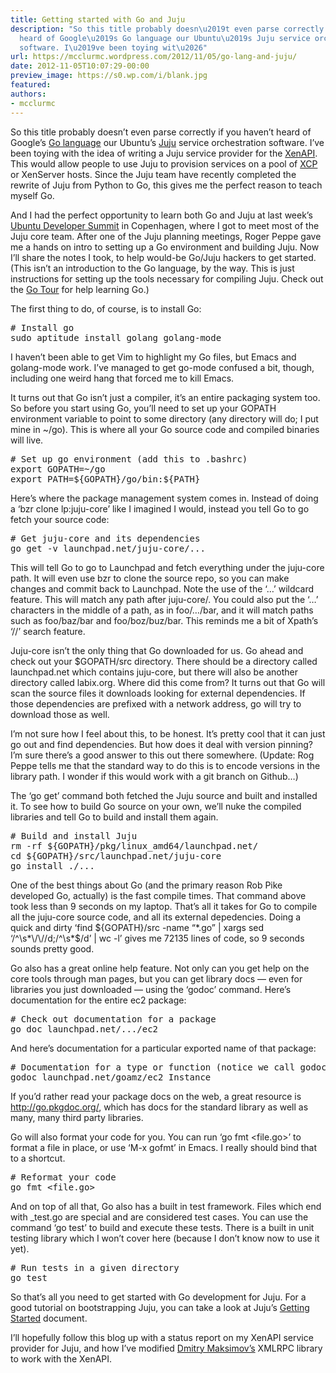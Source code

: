 ```yaml
---
title: Getting started with Go and Juju
description: "So this title probably doesn\u2019t even parse correctly if you haven\u2019t
  heard of Google\u2019s Go language our Ubuntu\u2019s Juju service orchestration
  software. I\u2019ve been toying wit\u2026"
url: https://mcclurmc.wordpress.com/2012/11/05/go-lang-and-juju/
date: 2012-11-05T10:07:29-00:00
preview_image: https://s0.wp.com/i/blank.jpg
featured:
authors:
- mcclurmc
---
```


<p>So this title probably doesn&rsquo;t even parse correctly if you haven&rsquo;t heard of Google&rsquo;s <a href="http://golang.org/">Go language</a> our Ubuntu&rsquo;s <a href="https://juju.ubuntu.com/">Juju</a> service orchestration software. I&rsquo;ve been toying with the idea of writing a Juju service provider for the <a href="http://docs.vmd.citrix.com/XenServer/6.0.0/1.0/en_gb/api/">XenAPI</a>. This would allow people to use Juju to provision services on a pool of <a href="http://xen.org/products/cloudxen.html">XCP</a> or XenServer hosts. Since the Juju team have recently completed the rewrite of Juju from Python to Go, this gives me the perfect reason to teach myself Go.</p>
<p>And I had the perfect opportunity to learn both Go and Juju at last week&rsquo;s <a href="http://uds.ubuntu.com/">Ubuntu Developer Summit</a> in Copenhagen, where I got to meet most of the Juju core team. After one of the Juju planning meetings, Roger Peppe gave me a hands on intro to setting up a Go environment and building Juju. Now I&rsquo;ll share the notes I took, to help would-be Go/Juju hackers to get started. (This isn&rsquo;t an introduction to the Go language, by the way. This is just instructions for setting up the tools necessary for compiling Juju. Check out the <a href="http://tour.golang.org/#1">Go Tour</a> for help learning Go.)</p>
<p>The first thing to do, of course, is to install Go:</p>
<pre class="brush: plain; title: ; notranslate">
# Install go
sudo aptitude install golang golang-mode
</pre>
<p>I haven&rsquo;t been able to get Vim to highlight my Go files, but Emacs and golang-mode work. I&rsquo;ve managed to get go-mode confused a bit, though, including one weird hang that forced me to kill Emacs.</p>
<p>It turns out that Go isn&rsquo;t just a compiler, it&rsquo;s an entire packaging system too. So before you start using Go, you&rsquo;ll need to set up your GOPATH environment variable to point to some directory (any directory will do; I put mine in ~/go). This is where all your Go source code and compiled binaries will live.</p>
<pre class="brush: plain; title: ; notranslate">
# Set up go environment (add this to .bashrc)
export GOPATH=~/go
export PATH=${GOPATH}/go/bin:${PATH}
</pre>
<p>Here&rsquo;s where the package management system comes in. Instead of doing a &lsquo;bzr clone lp:juju-core&rsquo; like I imagined I would, instead you tell Go to go fetch your source code:</p>
<pre class="brush: plain; title: ; notranslate">
# Get juju-core and its dependencies
go get -v launchpad.net/juju-core/...
</pre>
<p>This will tell Go to go to Launchpad and fetch everything under the juju-core path. It will even use bzr to clone the source repo, so you can make changes and commit back to Launchpad. Note the use of the &lsquo;&hellip;&rsquo; wildcard feature. This will match any path after juju-core/. You could also put the &lsquo;&hellip;&rsquo; characters in the middle of a path, as in foo/&hellip;/bar, and it will match paths such as foo/baz/bar and foo/boz/buz/bar. This reminds me a bit of Xpath&rsquo;s &lsquo;//&rsquo; search feature.</p>
<p>Juju-core isn&rsquo;t the only thing that Go downloaded for us. Go ahead and check out your $GOPATH/src directory. There should be a directory called launchpad.net which contains juju-core, but there will also be another directory called labix.org. Where did this come from? It turns out that Go will scan the source files it downloads looking for external dependencies. If those dependencies are prefixed with a network address, go will try to download those as well.</p>
<p>I&rsquo;m not sure how I feel about this, to be honest. It&rsquo;s pretty cool that it can just go out and find dependencies. But how does it deal with version pinning? I&rsquo;m sure there&rsquo;s a good answer to this out there somewhere. (Update: Rog Peppe tells me that the standard way to do this is to encode versions in the library path. I wonder if this would work with a git branch on Github&hellip;)</p>
<p>The &lsquo;go get&rsquo; command both fetched the Juju source and built and installed it. To see how to build Go source on your own, we&rsquo;ll nuke the compiled libraries and tell Go to build and install them again.</p>
<pre class="brush: plain; title: ; notranslate">
# Build and install Juju
rm -rf ${GOPATH}/pkg/linux_amd64/launchpad.net/
cd ${GOPATH}/src/launchpad.net/juju-core
go install ./...
</pre>
<p>One of the best things about Go (and the primary reason Rob Pike developed Go, actually) is the fast compile times. That command above took less than 9 seconds on my laptop. That&rsquo;s all it takes for Go to compile all the juju-core source code, and all its external depedencies. Doing a quick and dirty &lsquo;find ${GOPATH}/src -name &ldquo;*.go&rdquo; | xargs sed &lsquo;/^\s*\/\//d;/^\s*$/d&rsquo; | wc -l&rsquo; gives me 72135 lines of code, so 9 seconds sounds pretty good.</p>
<p>Go also has a great online help feature. Not only can you get help on the core tools through man pages, but you can get library docs &mdash; even for libraries you just downloaded &mdash; using the &lsquo;godoc&rsquo; command. Here&rsquo;s documentation for the entire ec2 package:</p>
<pre class="brush: plain; title: ; notranslate">
# Check out documentation for a package
go doc launchpad.net/.../ec2
</pre>
<p>And here&rsquo;s documentation for a particular exported name of that package:</p>
<pre class="brush: plain; title: ; notranslate">
# Documentation for a type or function (notice we call godoc directly)
godoc launchpad.net/goamz/ec2 Instance
</pre>
<p>If you&rsquo;d rather read your package docs on the web, a great resource is <a href="http://go.pkgdoc.org/">http://go.pkgdoc.org/</a>, which has docs for the standard library as well as many, many third party libraries.</p>
<p>Go will also format your code for you. You can run &lsquo;go fmt &lt;file.go&gt;&rsquo; to format a file in place, or use &lsquo;M-x gofmt&rsquo; in Emacs. I really should bind that to a shortcut.</p>
<pre class="brush: plain; title: ; notranslate">
# Reformat your code
go fmt &lt;file.go&gt;
</pre>
<p>And on top of all that, Go also has a built in test framework. Files which end with _test.go are special and are considered test cases. You can use the command &lsquo;go test&rsquo; to build and execute these tests. There is a built in unit testing library which I won&rsquo;t cover here (because I don&rsquo;t know now to use it yet).</p>
<pre class="brush: plain; title: ; notranslate">
# Run tests in a given directory
go test
</pre>
<p>So that&rsquo;s all you need to get started with Go development for Juju. For a good tutorial on bootstrapping Juju, you can take a look at Juju&rsquo;s <a href="https://juju.ubuntu.com/docs/getting-started.html">Getting Started</a> document.</p>
<p>I&rsquo;ll hopefully follow this blog up with a status report on my XenAPI service provider for Juju, and how I&rsquo;ve modified <a href="https://github.com/kolo/xmlrpc">Dmitry Maksimov&rsquo;s</a> XMLRPC library to work with the XenAPI.</p>

